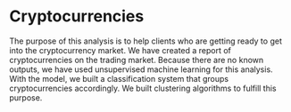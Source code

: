 # Cryptocurrencies
The purpose of this analysis is to help clients who are getting ready to get into the cryptocurrency market. We have created a report of cryptocurrencies on the trading market. Because there are no known outputs, we have used unsupervised machine learning for this analysis. With the model, we built a classification system that groups cryptocurrencies accordingly. We built clustering algorithms to fulfill this purpose. 
